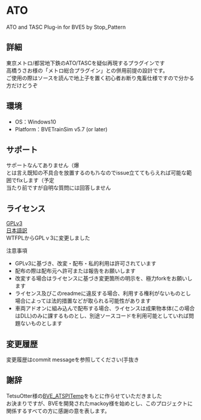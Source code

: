 # ATO
ATO and TASC Plug-in for BVE5 by Stop_Pattern  

## 詳細
東京メトロ/都営地下鉄のATO/TASCを疑似再現するプラグインです  
高橋うさお様の「メトロ総合プラグイン」との併用前提の設計です。  
ご使用の際はソースを読んで地上子を置く初心者お断り鬼畜仕様ですので分かる方だけどうぞ  

## 環境
- OS：Windows10  
- Platform：BVETrainSim v5.7 (or later)

## サポート
サポートなんてありません（爆  
とは言え既知の不具合を放置するのもｱﾚなのでissue立ててもらえれば可能な範囲でfixします（予定  
当たり前ですが自明な質問には回答しません  

## ライセンス
[GPLv3](https://www.gnu.org/licenses/gpl-3.0.html)  
[日本語訳](https://www.gnu.org/licenses/gpl-3.0.ja.html)  
WTFPLからGPLｖ3に変更しました  

注意事項
- GPLv3に基づき、改変・配布・私的利用は許可されています
- 配布の際は配布元へ許可または報告をお願いします
- 改変する場合はライセンスに基づき変更箇所の明示を、極力forkをお願いします
- ライセンス及びこのreadmeに違反する場合、利用する権利がないものとし場合によっては法的措置などが取られる可能性があります
- 車両アドオンに組み込んで配布する場合、ライセンスは成果物本体(この場合はDLL)のみに課するものとし、別途ソースコードを利用可能としていれば問題ないものとします

## 変更履歴
変更履歴はcommit messageを参照してください(手抜き  

## 謝辞
TetsuOtter様の[BVE_ATSPITemp](https://github.com/TetsuOtter/BVE_ATSPITemp)をもとに作らせていただきました  
お決まりですが、BVEを開発されたmackoy様を始めとし、このプロジェクトに関係するすべての方に感謝の意を表します。  